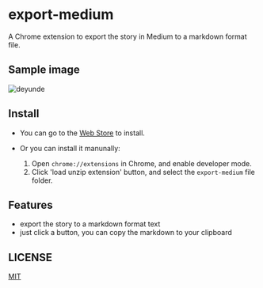 # export-medium
A Chrome extension to export the story in Medium to a markdown format file.

## Sample image

![deyunde](https://user-images.githubusercontent.com/12164075/26960726-fc486212-4d0b-11e7-9f59-1cb738db9e4e.gif)

## Install
* You can go to the [Web Store](https://chrome.google.com/webstore/detail/export-to-markdown/dodkihcbgpjblncjahodbnlgkkflliim?utm_source=chrome-ntp-icon&authuser=1) to install.
* Or you can install it manunally:

  1. Open `chrome://extensions` in Chrome, and enable developer mode.
  2. Click 'load unzip extension' button, and select the `export-medium` file folder.

## Features

* export the story to a markdown format text
* just click a button, you can copy the markdown to your clipboard

## LICENSE

[MIT](https://github.com/neal1991/export-medium/blob/master/LICENSE)
